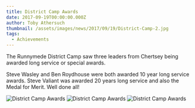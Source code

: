 ```yaml
---
title: District Camp Awards
date: 2017-09-19T00:00:00.000Z
author: Toby Athersuch
thumbnail: /assets/images/news/2017/09/19/District-Camp-2.jpg
tags:
  - Achievements
---
```


The Runnymede District Camp saw three leaders from Chertsey being awarded long service or special awards.

Steve Wasley and Ben Roydhouse were both awarded 10 year long service awards. Steve Valiant was awarded 20 years long service and also the Medal for Merit. Well done all!

![District Camp Awards](/assets/images/news/2017/09/19/District-Camp-2.jpg)
![District Camp Awards](/assets/images/news/2017/09/19/District-Camp-3.jpg)
![District Camp Awards](/assets/images/news/2017/09/19/District-Camp.jpg)